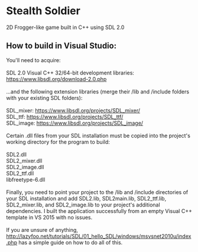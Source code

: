 # Stealth Soldier
2D Frogger-like game built in C++ using SDL 2.0

## How to build in Visual Studio:

You'll need to acquire: 
<br>
<br>
SDL 2.0 Visual C++ 32/64-bit development libraries: https://www.libsdl.org/download-2.0.php
<br>
<br>
...and the following extension libraries (merge their /lib and /include folders with your existing SDL folders):
<br>
<br>
SDL_mixer: https://www.libsdl.org/projects/SDL_mixer/
<br>
SDL_ttf: https://www.libsdl.org/projects/SDL_ttf/
<br>
SDL_image: https://www.libsdl.org/projects/SDL_image/
<br>
<br>
Certain .dll files from your SDL installation must be copied into the project's working directory for the program to build:
<br>
<br>
SDL2.dll<br>
SDL2_mixer.dll<br>
SDL2_image.dll<br>
SDL2_ttf.dll<br>
libfreetype-6.dll
<br>
<br>
Finally, you need to point your project to the /lib and /include directories of your SDL installation and add SDL2.lib, SDL2main.lib, SDL2_ttf.lib, SDL2_mixer.lib, and SDL2_image.lib to your project's additional dependencies. I built the application successfully from an empty Visual C++ template in VS 2015 with no issues.
<br>
<br>
If you are unsure of anything, http://lazyfoo.net/tutorials/SDL/01_hello_SDL/windows/msvsnet2010u/index.php has a simple guide on how to do all of this.
<br>
<br>
